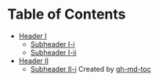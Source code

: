 Table of Contents
=================
   * [Header I](#header-i)
      * [Subheader I-i](#subheader-i-i)
      * [Subheader I-ii](#subheader-i-ii)
   * [Header II](#header-ii)
      * [Subheader II-i](#subheader-ii-i)
Created by [gh-md-toc](https://github.com/ekalinin/github-markdown-toc)
